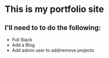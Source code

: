 # This is my portfolio site

## I'll need to to do the following:
- Full Stack
- Add a Blog
- Add admin user to add/remove projects